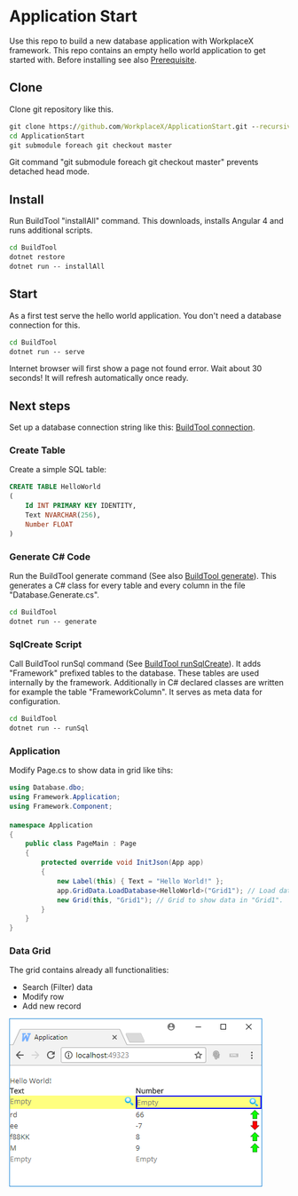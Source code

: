 # Application Start

Use this repo to build a new database application with WorkplaceX framework. This repo contains an empty hello world application to get started with. Before installing see also [Prerequisite](https://github.com/WorkplaceX/Framework/wiki/Prerequisite).

## Clone

Clone git repository like this.

```cmd
git clone https://github.com/WorkplaceX/ApplicationStart.git --recursive
cd ApplicationStart
git submodule foreach git checkout master
```

Git command "git submodule foreach git checkout master" prevents detached head mode.

## Install
Run BuildTool "installAll" command. This downloads, installs Angular 4 and runs additional scripts.

```cmd
cd BuildTool
dotnet restore
dotnet run -- installAll
```	

## Start
As a first test serve the hello world application. You don't need a database connection for this.
```cmd
cd BuildTool
dotnet run -- serve
```	
	
Internet browser will first show a page not found error. Wait about 30 seconds! It will refresh automatically once ready.

## Next steps

Set up a database connection string like this: [BuildTool connection](https://github.com/WorkplaceX/Framework/wiki/BuildTool-connection).

### Create Table
Create a simple SQL table:

```sql
CREATE TABLE HelloWorld
(
	Id INT PRIMARY KEY IDENTITY,
  	Text NVARCHAR(256),
	Number FLOAT
)
```	

### Generate C# Code
Run the BuildTool generate command (See also [BuildTool generate](https://github.com/WorkplaceX/Framework/wiki/BuildTool-generate)). This generates a C# class for every table and every column in the file "Database.Generate.cs".

```cmd
cd BuildTool
dotnet run -- generate
```	

### SqlCreate Script
Call BuildTool runSql command (See [BuildTool runSqlCreate](https://github.com/WorkplaceX/Framework/wiki/BuildTool-runSqlCreate)). It adds "Framework" prefixed tables to the database. These tables are used internally by the framework. Additionally in C# declared classes are written for example the table "FrameworkColumn". It serves as meta data for configuration.

```cmd
cd BuildTool
dotnet run -- runSql
```	

### Application
Modify Page.cs to show data in grid like tihs:
```csharp
using Database.dbo;
using Framework.Application;
using Framework.Component;

namespace Application
{
    public class PageMain : Page
    {
        protected override void InitJson(App app)
        {
            new Label(this) { Text = "Hello World!" };
            app.GridData.LoadDatabase<HelloWorld>("Grid1"); // Load data from database into "Grid1" store.
            new Grid(this, "Grid1"); // Grid to show data in "Grid1".
        }
    }
}
```	

### Data Grid
The grid contains already all functionalities:
* Search (Filter) data
* Modify row
* Add new record

![Grid](https://github.com/WorkplaceX/Framework/blob/master/Doc/Grid.png?raw=true)

